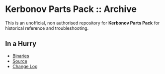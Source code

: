 # Kerbonov Parts Pack :: Archive

This is an unofficial, non authorised repository for **Kerbonov Parts Pack** for historical reference and troubleshooting.


## In a Hurry

* [Binaries](./Archive)
* [Source](https://github.com/net-lisias-ksph/kerbonov)
* [Change Log](./CHANGE_LOG.md)
